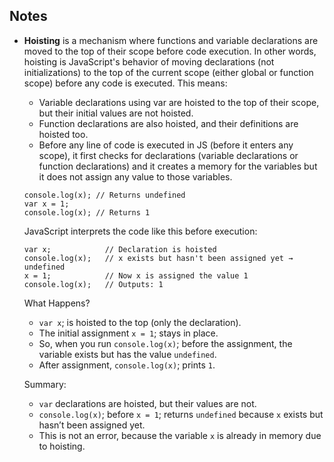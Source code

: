 ## Notes

- **Hoisting** is a mechanism where functions and variable declarations are moved to the top of their scope before code execution. In other words, hoisting is JavaScript's behavior of moving declarations (not initializations) to the top of the current scope (either global or function scope) before any code is executed. This means:
    - Variable declarations using var are hoisted to the top of their scope, but their initial values are not hoisted.
    - Function declarations are also hoisted, and their definitions are hoisted too.
    - Before any line of code is executed in JS (before it enters any scope), it first checks for declarations (variable declarations or function declarations) and it creates a memory for the variables but it does not assign any value to those variables.
    ```
    console.log(x); // Returns undefined
    var x = 1;
    console.log(x); // Returns 1
    ```
    JavaScript interprets the code like this before execution:
    ```
    var x;            // Declaration is hoisted
    console.log(x);   // x exists but hasn't been assigned yet → undefined
    x = 1;            // Now x is assigned the value 1
    console.log(x);   // Outputs: 1
    ```
    What Happens?
    - `var x`; is hoisted to the top (only the declaration).
    - The initial assignment `x = 1`; stays in place.
    - So, when you run `console.log(x)`; before the assignment, the variable exists but has the value `undefined`.
    - After assignment, `console.log(x)`; prints `1`.
    
    Summary:
    - `var` declarations are hoisted, but their values are not.
    - `console.log(x)`; before `x = 1`; returns `undefined` because `x` exists but hasn’t been assigned yet.
    - This is not an error, because the variable `x` is already in memory due to hoisting.